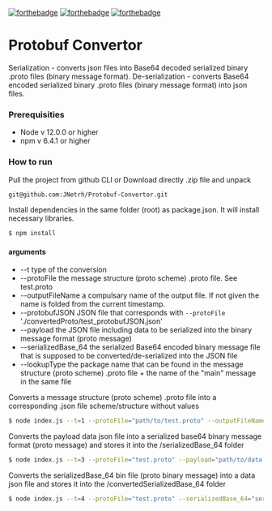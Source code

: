 
[![forthebadge](https://forthebadge.com/images/badges/fuck-it-ship-it.svg)](https://forthebadge.com)
[![forthebadge](https://forthebadge.com/images/badges/made-with-javascript.svg)](https://forthebadge.com)
[![forthebadge](https://forthebadge.com/images/badges/not-an-issue.svg)](https://forthebadge.com)


# Protobuf Convertor
Serialization - converts json files into Base64 decoded serialized binary .proto files
(binary message format).
De-serialization - converts Base64 encoded serialized binary .proto files (binary
message format) into json files.

### Prerequisities

- Node v 12.0.0 or higher
- npm v 6.4.1 or higher


### How to run
Pull the project from github CLI or Download directly .zip file and unpack

```bash
git@github.com:JNetrh/Protobuf-Convertor.git
```

Install dependencies in the same folder (root) as package.json. It will install necessary
libraries. 
```bash
$ npm install
```

#### arguments
- --t                   type of the conversion
- --protoFile           the message structure (proto scheme) .proto file. See test.proto
- --outputFileName      a compulsary name of the output file. If not given the name is folded from the current timestamp.
- --protobufJSON        JSON file that corresponds with `--protoFile` './convertedProto/test_protobufJSON.json'
- --payload             the JSON file including data to be serialized into the binary message format (proto message)
- --serializedBase_64   the serialized Base64 encoded binary message file that is supposed to be converted/de-serialized into                         the JSON file
- --lookupType          the package name that can be found in the message structure (proto scheme) .proto file + the name of                           the &quot;main&quot; message in the same file



Converts a message structure (proto scheme) .proto file into a corresponding .json file
scheme/structure without values
```bash
$ node index.js --t=1 --protoFile="path/to/test.proto" --outputFileName="compulsoryName"
```

<!-- converts data-filled protobufJSON.json to serialized base64
```bash
$ node index.js --t=2 --protobufJSON="convertedProto/timestamp_compulsoryName_protobufJSON.json" --lookupType="test.Test"
``` -->

Converts the payload data json file into a serialized base64 binary message format (proto message) and stores it into the /serializedBase_64 folder
```bash
$ node index.js --t=3 --protoFile="test.proto" --payload="path/to/data.json" --lookupType="domain.backend.person.proto.RequestPersonData"
```

Converts the serializedBase_64 bin file (proto binary message) into a data json file and stores it into the /convertedSerializedBase_64 folder
```bash
$ node index.js --t=4 --protoFile="test.proto" --serializedBase_64="serializedBase_64/file.bin" --lookupType="domain.backend.person.proto.RequestPersonData"
```
